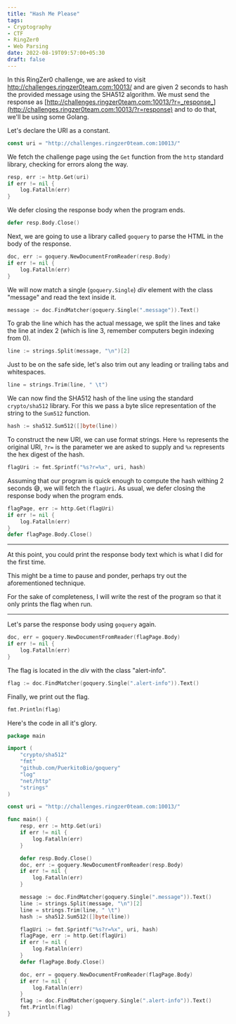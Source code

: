 ```yaml
---
title: "Hash Me Please"
tags:
- Cryptography
- CTF
- RingZer0
- Web Parsing
date: 2022-08-19T09:57:00+05:30
draft: false
---
```


In this RingZer0 challenge, we are asked to visit
http://challenges.ringzer0team.com:10013/ and are given 2 seconds to hash the
provided message using the SHA512 algorithm. We must send the response as
[http://challenges.ringzer0team.com:10013/?r=_response_](http://challenges.ringzer0team.com:10013/?r=response)
and to do that, we'll be using some Golang.

Let's declare the URI as a constant.

```go
const uri = "http://challenges.ringzer0team.com:10013/"
```

We fetch the challenge page using the `Get` function from the `http` standard
library, checking for errors along the way.

```go
resp, err := http.Get(uri)
if err != nil {
	log.Fatalln(err)
}
```

We defer closing the response body when the program ends.

```go
defer resp.Body.Close()
```

Next, we are going to use a library called `goquery` to parse the HTML in the body of the response.

```go
doc, err := goquery.NewDocumentFromReader(resp.Body)
if err != nil {
	log.Fatalln(err)
}
```

We will now match a single (`goquery.Single`) _div_ element with the class
"message" and read the text inside it.

```go
message := doc.FindMatcher(goquery.Single(".message")).Text()
```

To grab the line which has the actual message, we split the lines and take the
line at index 2 (which is line 3, remember computers begin indexing from 0).

```go
line := strings.Split(message, "\n")[2]
```

Just to be on the safe side, let's also trim out any leading or trailing tabs and whitespaces.

```go
line = strings.Trim(line, " \t")
```

We can now find the SHA512 hash of the line using the standard `crypto/sha512`
library. For this we pass a byte slice representation of the string to the `Sum512` function.

```go
hash := sha512.Sum512([]byte(line))
```

To construct the new URI, we can use format strings. Here `%s` represents the
original URI, `?r=` is the parameter we are asked to supply and `%x` represents
the hex digest of the hash.

```go
flagUri := fmt.Sprintf("%s?r=%x", uri, hash)
```

Assuming that our program is quick enough to compute the hash withing 2 seconds
😅, we will fetch the `flagUri`. As usual, we defer closing the response body
when the program ends.

```go
flagPage, err := http.Get(flagUri)
if err != nil {
	log.Fatalln(err)
}
defer flagPage.Body.Close()
```

---

At this point, you could print the response body text which is what I did for
the first time.

This might be a time to pause and ponder, perhaps try out the aforementioned
technique.

For the sake of completeness, I will write the rest of the program so that
it only prints the flag when run.

---

Let's parse the response body using `goquery` again.

```go
doc, err = goquery.NewDocumentFromReader(flagPage.Body)
if err != nil {
	log.Fatalln(err)
}
```

The flag is located in the _div_ with the class "alert-info".

```go
flag := doc.FindMatcher(goquery.Single(".alert-info")).Text()
```

Finally, we print out the flag.

```go
fmt.Println(flag)
```

Here's the code in all it's glory.

```go
package main

import (
	"crypto/sha512"
	"fmt"
	"github.com/PuerkitoBio/goquery"
	"log"
	"net/http"
	"strings"
)

const uri = "http://challenges.ringzer0team.com:10013/"

func main() {
	resp, err := http.Get(uri)
	if err != nil {
		log.Fatalln(err)
	}

	defer resp.Body.Close()
	doc, err := goquery.NewDocumentFromReader(resp.Body)
	if err != nil {
		log.Fatalln(err)
	}

	message := doc.FindMatcher(goquery.Single(".message")).Text()
	line := strings.Split(message, "\n")[2]
	line = strings.Trim(line, " \t")
	hash := sha512.Sum512([]byte(line))

	flagUri := fmt.Sprintf("%s?r=%x", uri, hash)
	flagPage, err := http.Get(flagUri)
	if err != nil {
		log.Fatalln(err)
	}
	defer flagPage.Body.Close()

	doc, err = goquery.NewDocumentFromReader(flagPage.Body)
	if err != nil {
		log.Fatalln(err)
	}
	flag := doc.FindMatcher(goquery.Single(".alert-info")).Text()
	fmt.Println(flag)
}
```
